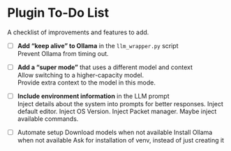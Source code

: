# Plugin To-Do List

A checklist of improvements and features to add.

- [ ] **Add “keep alive” to Ollama** in the `llm_wrapper.py` script  
  Prevent Ollama from timing out.  

- [ ] **Add a “super mode”** that uses a different model and context  
  Allow switching to a higher-capacity model.  
  Provide extra context to the model in this mode.

- [ ] **Include environment information** in the LLM prompt  
  Inject details about the system into prompts for better responses.
  Inject default editor.
  Inject OS Version.
  Inject Packet manager.
  Maybe inject available commands.

- [ ] Automate setup 
  Download models when not available
  Install Ollama when not available
  Ask for installation of venv, instead of just creating it

